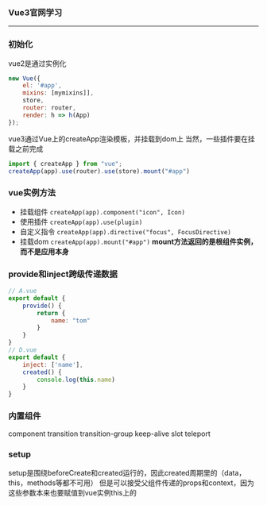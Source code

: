 ### Vue3官网学习
***

### 初始化
vue2是通过实例化
```js
new Vue({
    el: '#app',
    mixins: [mymixins]],
    store,
    router: router,
    render: h => h(App)
});
```
vue3通过Vue上的createApp渲染模板，并挂载到dom上
当然，一些插件要在挂载之前完成
```js
import { createApp } from "vue";
createApp(app).use(router).use(store).mount("#app")
```

### vue实例方法
* 挂载组件 `createApp(app).component("icon", Icon)`
* 使用插件 `createApp(app).use(plugin)`
* 自定义指令 `createApp(app).directive("focus", FocusDirective)`
* 挂载dom `createApp(app).mount("#app")` **mount方法返回的是根组件实例，而不是应用本身**

### provide和inject跨级传递数据
```js
// A.vue
export default {
    provide() {
        return {
            name: "tom"
        }
    }
}
// D.vue
export default {
    inject: ['name'],
    created() {
        console.log(this.name)
    }
}

```

### 内置组件
component
transition
transition-group
keep-alive
slot
teleport

### setup
setup是围绕beforeCreate和created运行的，因此created周期里的（data，this，methods等都不可用）
但是可以接受父组件传递的props和context，因为这些参数本来也要赋值到vue实例this上的
